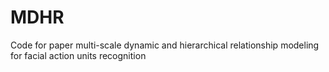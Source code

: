 # MDHR
Code for paper multi-scale dynamic and hierarchical relationship modeling for facial action units recognition
